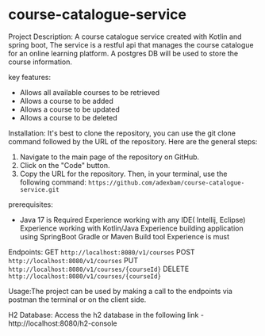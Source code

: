 # course-catalogue-service
Project Description: A course catalogue service created with Kotlin and spring boot, The service is a restful api that manages the course catalogue for an online learning platform. A postgres DB will be used to store the course information.  

key features: 
- Allows all available courses to be retrieved 
- Allows a course to be added
- Allows a course to be updated
- Allows a course to be deleted

Installation: It's best to clone the repository, you can use the git clone command followed by the URL of the repository. Here are the general steps:
1. Navigate to the main page of the repository on GitHub.
2. Click on the "Code" button.
3. Copy the URL for the repository.
Then, in your terminal, use the following command:
`https://github.com/adexbam/course-catalogue-service.git`

prerequisites:
- Java 17 is Required
Experience working with any IDE( Intellij, Eclipse)
Experience working with Kotlin/Java
Experience building application using SpringBoot
Gradle or Maven Build tool Experience is must

Endpoints:
GET `http://localhost:8080/v1/courses`
POST `http://localhost:8080/v1/courses`
PUT `http://localhost:8080/v1/courses/{courseId}`
DELETE `http://localhost:8080/v1/courses/{courseId}`

Usage:The project can be used by making a call to the endpoints via postman the terminal or on the client side.


H2 Database: 
Access the h2 database in the following link - http://localhost:8080/h2-console